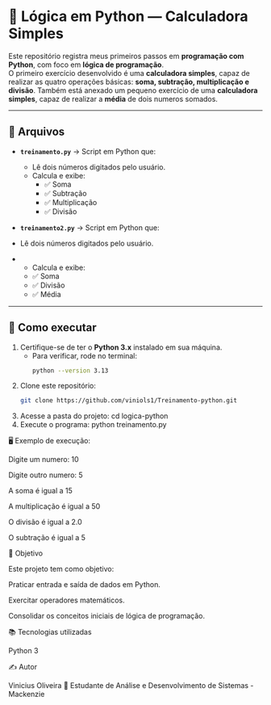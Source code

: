 # 🐍 Lógica em Python — Calculadora Simples

Este repositório registra meus primeiros passos em **programação com Python**, com foco em **lógica de programação**.  
O primeiro exercício desenvolvido é uma **calculadora simples**, capaz de realizar as quatro operações básicas: **soma, subtração, multiplicação e divisão**.
Também está anexado um pequeno exercício de uma **calculadora simples**, capaz de realizar a **média** de dois numeros somados.

---

## 📂 Arquivos

- **`treinamento.py`** → Script em Python que:
  - Lê dois números digitados pelo usuário.
  - Calcula e exibe:
    - ✅ Soma  
    - ✅ Subtração  
    - ✅ Multiplicação  
    - ✅ Divisão
      
- **`treinamento2.py`** → Script em Python que:
- Lê dois números digitados pelo usuário.
- - Calcula e exibe:
  - ✅ Soma
  - ✅ Divisão
  - ✅ Média
---

## 🚀 Como executar

1. Certifique-se de ter o **Python 3.x** instalado em sua máquina.  
   - Para verificar, rode no terminal:
     ```bash
     python --version 3.13
     ```
2. Clone este repositório:
   ```bash
   git clone https://github.com/viniols1/Treinamento-python.git
3. Acesse a pasta do projeto:
   cd logica-python
4. Execute o programa:
   python treinamento.py

🖥️ Exemplo de execução:

Digite um numero: 10

Digite outro numero: 5

A soma é igual a  15

A multiplicação é igual a  50

O divisão é igual a  2.0

O subtração é igual a 5

🎯 Objetivo

Este projeto tem como objetivo:

Praticar entrada e saída de dados em Python.

Exercitar operadores matemáticos.

Consolidar os conceitos iniciais de lógica de programação.

📚 Tecnologias utilizadas

Python 3

✍️ Autor

Vinicius Oliveira
📌 Estudante de Análise e Desenvolvimento de Sistemas - Mackenzie

